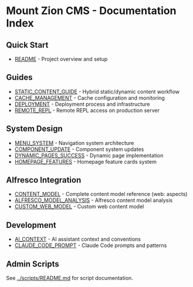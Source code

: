 # Mount Zion CMS - Documentation Index

## Quick Start
- [README](README.md) - Project overview and setup

## Guides
- [STATIC_CONTENT_GUIDE](STATIC_CONTENT_GUIDE.md) - Hybrid static/dynamic content workflow
- [CACHE_MANAGEMENT](CACHE_MANAGEMENT.md) - Cache configuration and monitoring
- [DEPLOYMENT](DEPLOYMENT.md) - Deployment process and infrastructure
- [REMOTE_REPL](REMOTE_REPL.md) - Remote REPL access on production server

## System Design
- [MENU_SYSTEM](MENU_SYSTEM.md) - Navigation system architecture
- [COMPONENT_UPDATE](COMPONENT_UPDATE.md) - Component system updates
- [DYNAMIC_PAGES_SUCCESS](DYNAMIC_PAGES_SUCCESS.md) - Dynamic page implementation
- [HOMEPAGE_FEATURES](HOMEPAGE_FEATURES.md) - Homepage feature cards system

## Alfresco Integration
- [CONTENT_MODEL](CONTENT_MODEL.md) - Complete content model reference (web: aspects)
- [ALFRESCO_MODEL_ANALYSIS](ALFRESCO_MODEL_ANALYSIS.md) - Alfresco content model analysis
- [CUSTOM_WEB_MODEL](CUSTOM_WEB_MODEL.md) - Custom web content model

## Development
- [AI_CONTEXT](AI_CONTEXT.md) - AI assistant context and conventions
- [CLAUDE_CODE_PROMPT](CLAUDE_CODE_PROMPT.md) - Claude Code prompts and patterns

## Admin Scripts
See [../scripts/README.md](../scripts/README.md) for script documentation.
